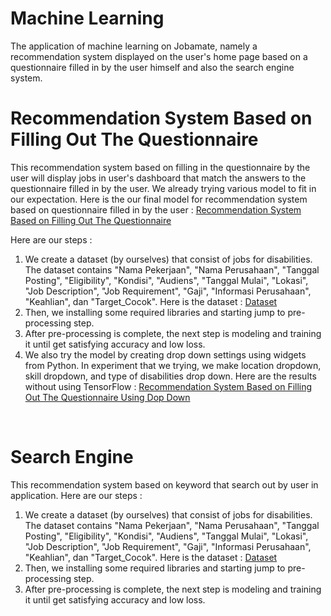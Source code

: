 # Machine Learning 
The application of machine learning on Jobamate, namely a recommendation system displayed on the user's home page based on a questionnaire filled in by the user himself and also the search engine system. 
<br>

# Recommendation System Based on Filling Out The Questionnaire
This recommendation system based on filling in the questionnaire by the user will display jobs in user's dashboard that match the answers to the questionnaire filled in by the user. We already trying various model to fit in our expectation. Here is the our final model for recommendation system based on questionnaire filled in by the user : <a href=https://github.com/ghivalzahrvnsyah/Jobamate/blob/machinelearning/rekomendasi_pekerjaan.ipynb>Recommendation System Based on Filling Out The Questionnaire</a>

Here are our steps :
1. We create a dataset (by ourselves) that consist of jobs for disabilities. The dataset contains "Nama Pekerjaan", "Nama Perusahaan", "Tanggal Posting", "Eligibility", "Kondisi", "Audiens", "Tanggal Mulai", "Lokasi", "Job Description", "Job Requirement", "Gaji", "Informasi Perusahaan", "Keahlian", dan "Target_Cocok". Here is the dataset : <a href=https://github.com/ghivalzahrvnsyah/Jobamate/blob/machinelearning/modified_set_kerja.csv>Dataset</a>
2. Then, we installing some required libraries and starting jump to pre-processing step. 
3. After pre-processing is complete, the next step is modeling and training it until get satisfying accuracy and low loss. 
4. We also  try the model by creating drop down settings using widgets from Python. In experiment that we trying, we make location dropdown, skill dropdown, and type of disabilities drop down. Here are the results without using TensorFlow : <a href=https://github.com/ghivalzahrvnsyah/Jobamate/blob/machinelearning/%5BTanpa%20Tensorflow%5Drekomendasi%20pekerjaan%20berdasarkan%20kuisioner.ipynb>Recommendation System Based on Filling Out The Questionnaire Using Dop Down</a> 
<br>

# Search Engine
This recommendation system based on keyword that search out by user in application. 
Here are our steps : 
1. We create a dataset (by ourselves) that consist of jobs for disabilities. The dataset contains "Nama Pekerjaan", "Nama Perusahaan", "Tanggal Posting", "Eligibility", "Kondisi", "Audiens", "Tanggal Mulai", "Lokasi", "Job Description", "Job Requirement", "Gaji", "Informasi Perusahaan", "Keahlian", dan "Target_Cocok". Here is the dataset : <a href=https://github.com/ghivalzahrvnsyah/Jobamate/blob/machinelearning/modified_set_kerja.csv>Dataset</a>
2. Then, we installing some required libraries and starting jump to pre-processing step. 
3. After pre-processing is complete, the next step is modeling and training it until get satisfying accuracy and low loss. 
<br>
